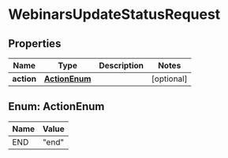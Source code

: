 

# WebinarsUpdateStatusRequest


## Properties

| Name | Type | Description | Notes |
|------------ | ------------- | ------------- | -------------|
|**action** | [**ActionEnum**](#ActionEnum) |  |  [optional] |



## Enum: ActionEnum

| Name | Value |
|---- | -----|
| END | &quot;end&quot; |



